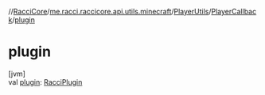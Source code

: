 //[RacciCore](../../../../index.md)/[me.racci.raccicore.api.utils.minecraft](../../index.md)/[PlayerUtils](../index.md)/[PlayerCallback](index.md)/[plugin](plugin.md)

# plugin

[jvm]\
val [plugin](plugin.md): [RacciPlugin](../../../me.racci.raccicore.api.plugin/-racci-plugin/index.md)
